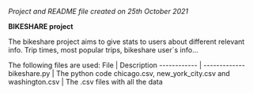 *Project and README file created on 25th October 2021*

**BIKESHARE project**

The bikeshare project aims to give stats to users about different relevant info. Trip times, most popular trips, bikeshare user´s info...

The following files are used:
File | Description
------------ | -------------
bikeshare.py | The python code
chicago.csv, new_york_city.csv and washington.csv | The .csv files with all the data

